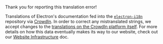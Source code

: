 Thank you for reporting this translation error!

Translations of Electron's documentation fed into the [`electron-i18n`](https://github.com/electron/i18n) repository via [CrowdIn](https://crowdin.com/project/electron).
In order to correct any mistranslated strings, we accept changes to the [<Insert Language> translations on the CrowdIn platform itself](https://crowdin.com/project/electron/ar).
For more details on how this data eventually makes its way to our website, check out our [Website Infrastructure](https://github.com/electron/electronjs.org/blob/master/docs/infrastructure.md#electron-i18n)
doc.
